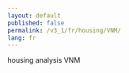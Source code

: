 ```yaml
---
layout: default
published: false
permalink: /v3_1/fr/housing/VNM/
lang: fr
---
```


housing analysis VNM
